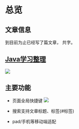 # 总览

## 文章信息
到目前为止已经写了<code class="article_number"></code>篇文章， 共<code class="site_word_count"></code>字。
<!--本站访问人数：<code class="site_uv"></code>人次 ， 访问量：<code class="site_pv"></code>次-->



## [Java学习整理](https://www.processon.com/view/link/5ddb801ae4b09e8b0b733f08)
![](http://assets.processon.com/chart_image/5dc29bfbe4b0ea86c4244cca.png)




## 主要功能
- 页面全局快捷键
![](https://52.github.io/images/hexo-hotkey.png)

- 搜索支持文章标题、标签(#标签)

- pad/手机等移动端适配